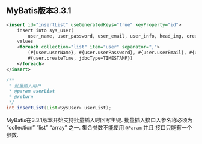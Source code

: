 ## MyBatis版本3.3.1
```xml
<insert id="insertList" useGeneratedKeys="true" keyProperty="id">
    insert into sys_user(
        user_name, user_password, user_email, user_info, head_img, create_time)
    values
    <foreach collection="list" item="user" separator=",">
        (#{user.userName}, #{user.userPassword}, #{user.userEmail}, #{user.userInfo}, #{user.headImg, jdbcType=BLOB},
        #{user.createTime, jdbcType=TIMESTAMP})
    </foreach>
</insert>
```

```java
/**
 * 批量插入用户
 * @param userList
 * @return
 */
int insertList(List<SysUser> userList);
```

MyBatis在3.3.1版本开始支持批量插入时回写主键. 批量插入接口入参名称必须为 “collection” “list” “array” 之一. 集合参数不能使用 `@Param` 并且 接口只能有一个参数.
